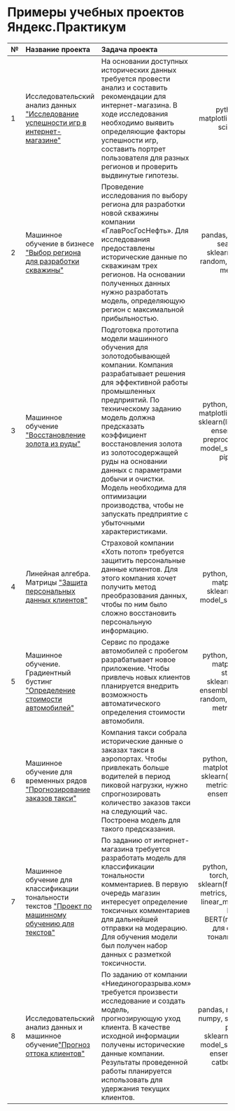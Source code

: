 # Примеры учебных проектов Яндекс.Практикум

|№|Название проекта|Задача проекта|Стек|
|-|:-|:-|:-:|
|1|Исследовательский анализ данных ["Исследование успешности игр в интернет-магазине"](https://github.com/SvetlanaSmelova/ds_yandex_practicum/tree/main/5_control_project_1)|На основании доступных исторических данных требуется провести анализ и составить рекомендации для интернет-магазина. В ходе исследования необходимо выявить определяющие факторы успешности игр, составить портрет пользователя для разных регионов и проверить выдвинутые гипотезы.| python, pandas, matplotlib(pyplot), numpy, scipy, seaborn|
|2|Машинное обучение в бизнесе ["Выбор региона для разработки скважины"](https://github.com/SvetlanaSmelova/ds_yandex_practicum/blob/main/8_ml_in_business/README.md)|Проведение исследования по выбору региона для разработки новой скважины компании «ГлавРосГосНефть». Для исследования предоставлены исторические данные по скважинам трех регионов. На основании полученных данных нужно разработать модель, определяющую регион с максимальной прибыльностью.| pandas, numpy, random, seaborn, scipy, sklearn(linear_model, random, model_selection, metrics, utils)|
|3|Машинное обучение ["Восстановление золота из руды"](https://github.com/SvetlanaSmelova/ds_yandex_practicum/tree/main/9_control_project_2)|Подготовка прототипа модели машинного обучения для золотодобывающей компании. Компания разрабатывает решения для эффективной работы промышленных предприятий. По техническому заданию модель должна предсказать коэффициент восстановления золота из золотосодержащей руды на основании данных с параметрами добычи и очистки. Модель необходима для оптимизации производства, чтобы не запускать предприятие с убыточными характеристиками.|python, pandas, numpy, matplotlib, seaborn, scipy, sklearn(linear_model, tree, ensemble, dummy, preprocessing, random, model_selection, metrics, pipeline, utils)|
|4|Линейная алгебра. Матрицы ["Защита персональных данных клиентов"](https://github.com/SvetlanaSmelova/ds_yandex_practicum/tree/main/10_Linear_algebra)|Страховой компании «Хоть потоп» требуется защитить персональные данные клиентов. Для этого компания хочет получить метод преобразования данных, чтобы по ним было сложно восстановить персональную информацию. |python, pandas, numpy, matplotlib(pyplot), sklearn(linear_model, model_selection, metrics)|
|5|Машинное обучение. Градиентный бустинг ["Определение стоимости автомобилей"](https://github.com/SvetlanaSmelova/ds_yandex_practicum/tree/main/11_ml_gradient_boost)|Сервис по продаже автомобилей с пробегом разрабатывает новое приложение. Чтобы привлечь новых клиентов планируется внедрить возможность автоматического определения стоимости автомобиля.|python, pandas, numpy, matplotlib(pyplot), statsmodels, sklearn(linear_model, ensemble, preprocessing, random, model_selection, metrics), lightgbm|
|6|Машинное обучение для временных рядов ["Прогнозирование заказов такси"](https://github.com/SvetlanaSmelova/ds_yandex_practicum/tree/main/12_ml_by_time)|Компания такси собрала исторические данные о заказах такси в аэропортах. Чтобы привлекать больше водителей в период пиковой нагрузки, нужно спрогнозировать количество заказов такси на следующий час. Построена модель для такого предсказания.|python, pandas, numpy, matplotlib(pyplot), time, sklearn(model_selection, metrics, linear_model, ensemble), catboost, lightgbm|
|7|Машинное обучение для классификации тональности текстов ["Проект по машинному обучению для текстов"](https://github.com/SvetlanaSmelova/ds_yandex_practicum/tree/main/13_ml_for_text)|По заданию от интернет-магазина требуется разработать модель для классификации тональности комментариев. В первую очередь магазин интересует определение токсичных комментариев для дальнейшей отправки на модерацию. Для обучения модели был получен набор данных с разметкой токсичности.|python, pandas, numpy, torch, transformers, sklearn(feature_extraction, metrics, model_selection, linear_model, ensemble), lightgbm, BERT(предобученный для определения тональности текста)|
|8|Исследовательский анализ данных и машинное обучение["Прогноз оттока клиентов"](https://github.com/SvetlanaSmelova/ds_yandex_practicum/tree/main/14_final_project)|По заданию от компании «Ниединогоразрыва.ком» требуется произвести исследование и создать модель, прогнозирующую уход клиента. В качестве исходной информации получены исторические данные компании. Результаты проведенной работы планируется использовать для удержания текущих клиентов.|pandas, matplotlib(pyplot), numpy, seaborn, datetime, phik, time, sklearn(preprocessing, model_selection, metrics, ensemble, dummy), catboost, lightgbm|
